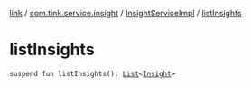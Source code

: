 [link](../../index.md) / [com.tink.service.insight](../index.md) / [InsightServiceImpl](index.md) / [listInsights](./list-insights.md)

# listInsights

`suspend fun listInsights(): `[`List`](https://kotlinlang.org/api/latest/jvm/stdlib/kotlin.collections/-list/index.html)`<`[`Insight`](../../com.tink.model.insights/-insight/index.md)`>`